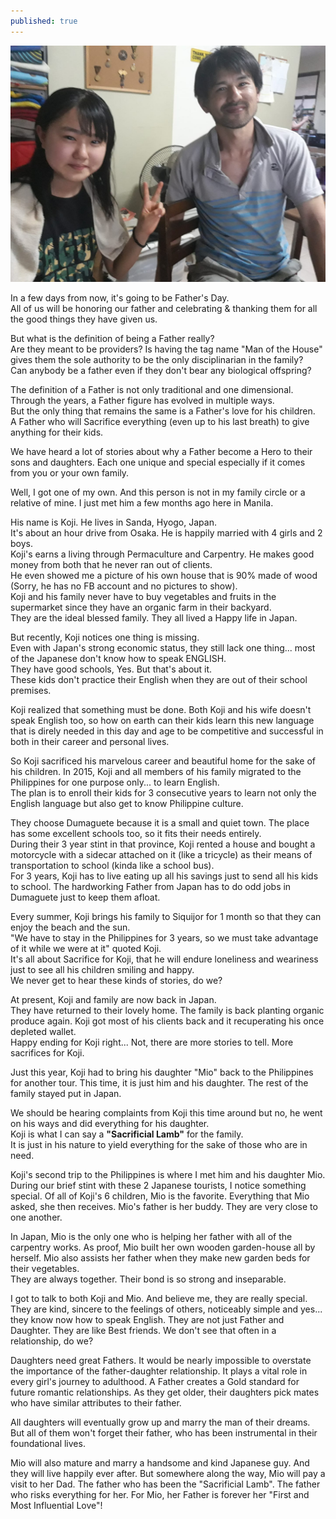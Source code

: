 ```yaml
---
published: true
---
```

![Father](/images/Father.jpg)

In a few days from now, it's going to be Father's Day.   
All of us will be honoring our father and celebrating & thanking them for all the good things they have given us.

But what is the definition of being a Father really?   
Are they meant to be providers? Is having the tag name "Man of the House" gives them the sole authority to be the only disciplinarian in the family?   
Can anybody be a father even if they don't bear any biological offspring?  

The definition of a Father is not only traditional and one dimensional. Through the years, a Father figure has evolved in multiple ways.   
But the only thing that remains the same is a Father's love for his children.   
A Father who will Sacrifice everything (even up to his last breath) to give anything for their kids. 

We have heard a lot of stories about why a Father become a Hero to their sons and daughters. Each one unique and special especially if it comes from you or your own family.

Well, I got one of my own. And this person is not in my family circle or a relative of mine. I just met him a few months ago here in Manila.

His name is Koji. He lives in Sanda, Hyogo, Japan.   
It's about an hour drive from Osaka. 
He is happily married with 4 girls and 2 boys.   
Koji's earns a living through Permaculture and Carpentry. He makes good money from both that he never ran out of clients.   
He even showed me a picture of his own house that is 90% made of wood (Sorry, he has no FB account and no pictures to show).   
Koji and his family never have to buy vegetables and fruits in the supermarket since they have an organic farm in their backyard.   
They are the ideal blessed family. They all lived a Happy life in Japan.

But recently, Koji notices one thing is missing.   
Even with Japan's strong economic status, they still lack one thing... most of the Japanese don't know how to speak ENGLISH.   
They have good schools, Yes. But that's about it.   
These kids don't practice their English when they are out of their school premises.

Koji realized that something must be done. Both Koji and his wife doesn't speak English too, so how on earth can their kids learn this new language that is direly needed in this day and age to be competitive and successful in both in their career and personal lives. 

So Koji sacrificed his marvelous career and beautiful home for the sake of his children. 
In 2015, Koji and all members of his family migrated to the Philippines for one purpose only... to learn English.   
The plan is to enroll their kids for 3 consecutive years to learn not only the English language but also get to know Philippine culture. 

They choose Dumaguete because it is a small and quiet town. The place has some excellent schools too, so it fits their needs entirely.   
During their 3 year stint in that province, Koji rented a house and bought a motorcycle with a sidecar attached on it (like a tricycle) as their means of transportation to school (kinda like a school bus).   
For 3 years, Koji has to live eating up all his savings just to send all his kids to school. The hardworking Father from Japan has to do odd jobs in Dumaguete just to keep them afloat.

Every summer, Koji brings his family to Siquijor for 1 month so that they can enjoy the beach and the sun.   
"We have to stay in the Philippines for 3 years, so we must take advantage of it while we were at it" quoted Koji.   
It's all about Sacrifice for Koji, that he will endure loneliness and weariness just to see all his children smiling and happy.   
We never get to hear these kinds of stories, do we?

At present, Koji and family are now back in Japan.   
They have returned to their lovely home. The family is back planting organic produce again.
Koji got most of his clients back and it recuperating his once depleted wallet.   
Happy ending for Koji right... Not, there are more stories to tell. More sacrifices for Koji. 

Just this year, Koji had to bring his daughter "Mio" back to the Philippines for another tour. This time, it is just him and his daughter. The rest of the family stayed put in Japan.

We should be hearing complaints from Koji this time around but no, he went on his ways and did everything for his daughter.   
Koji is what I can say a **"Sacrificial Lamb"** for the family.   
It is just in his nature to yield everything for the sake of those who are in need. 

Koji's second trip to the Philippines is where I met him and his daughter Mio. During our brief stint with these 2 Japanese tourists, I notice something special. 
Of all of Koji's 6 children, Mio is the favorite. 
Everything that Mio asked, she then receives. Mio's father is her buddy. They are very close to one another. 

In Japan, Mio is the only one who is helping her father with all of the carpentry works. As proof, Mio built her own wooden garden-house all by herself.
Mio also assists her father when they make new garden beds for their vegetables.  
They are always together. Their bond is so strong and inseparable. 

I got to talk to both Koji and Mio. And believe me, they are really special. They are kind, sincere to the feelings of others, noticeably simple and yes... they know now how to speak English. 
They are not just Father and Daughter. They are like Best friends. We don't see that often in a relationship, do we?

Daughters need great Fathers. It would be nearly impossible to overstate the importance of the father-daughter relationship. It plays a vital role in every girl's journey to adulthood.
A Father creates a Gold standard for future romantic relationships. As they get older, their daughters pick mates who have similar attributes to their father.

All daughters will eventually grow up and marry the man of their dreams. But all of them won't forget their father, who has been instrumental in their foundational lives. 

Mio will also mature and marry a handsome and kind Japanese guy. And they will live happily ever after.
But somewhere along the way, Mio will pay a visit to her Dad.
The father who has been the "Sacrificial Lamb". The father who risks everything for her. 
For Mio, her Father is forever her "First and Most Influential Love"!

 

  
